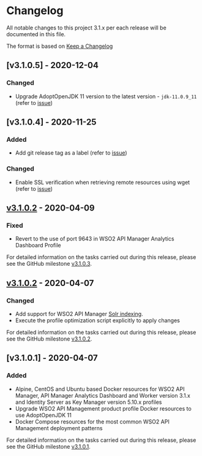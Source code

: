 # Changelog

All notable changes to this project 3.1.x per each release will be documented in this file.

The format is based on [Keep a Changelog](https://keepachangelog.com/en/1.0.0/)

## [v3.1.0.5] - 2020-12-04

### Changed
- Upgrade AdoptOpenJDK 11 version to the latest version - `jdk-11.0.9_11` (refer to [issue](https://github.com/wso2/docker-apim/issues/389))

## [v3.1.0.4] - 2020-11-25

### Added
- Add git release tag as a label (refer to [issue](https://github.com/wso2/docker-apim/issues/347))

### Changed
- Enable SSL verification when retrieving remote resources using wget (refer to [issue](https://github.com/wso2/docker-apim/issues/348))

## [v3.1.0.2] - 2020-04-09

### Fixed
- Revert to the use of port 9643 in WSO2 API Manager Analytics Dashboard Profile

For detailed information on the tasks carried out during this release, please see the GitHub milestone
[v3.1.0.3](https://github.com/wso2/docker-apim/milestone/15).

## [v3.1.0.2] - 2020-04-07

### Changed
- Add support for WSO2 API Manager
[Solr indexing](https://apim.docs.wso2.com/en/latest/administer/product-configurations/common-runtime-and-configuration-artifacts/#persistent-runtime-artifacts).
- Execute the profile optimization script explicitly to apply changes

For detailed information on the tasks carried out during this release, please see the GitHub milestone
[v3.1.0.2](https://github.com/wso2/docker-apim/milestone/14).

## [v3.1.0.1] - 2020-04-07

### Added
- Alpine, CentOS and Ubuntu based Docker resources for WSO2 API Manager, API Manager Analytics Dashboard and Worker version 3.1.x
and Identity Server as Key Manager version 5.10.x profiles
- Upgrade WSO2 API Management product profile Docker resources to use AdoptOpenJDK 11
- Docker Compose resources for the most common WSO2 API Management deployment patterns

For detailed information on the tasks carried out during this release, please see the GitHub milestone
[v3.1.0.1](https://github.com/wso2/docker-apim/milestone/13).

[v3.1.0.2]: https://github.com/wso2/docker-apim/compare/v3.1.0.1...v3.1.0.2
[v3.1.0.3]: https://github.com/wso2/docker-apim/compare/v3.1.0.2...v3.1.0.3
